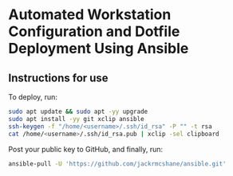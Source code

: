 # Automated Workstation Configuration and Dotfile Deployment Using Ansible

## Instructions for use

To deploy, run:
```sh
sudo apt update && sudo apt -yy upgrade
sudo apt install -yy git xclip ansible
ssh-keygen -f "/home/<username>/.ssh/id_rsa" -P "" -t rsa
cat /home/<username>/.ssh/id_rsa.pub | xclip -sel clipboard
```

Post your public key to GitHub, and finally, run:
```sh
ansible-pull -U 'https://github.com/jackrmcshane/ansible.git'
```
